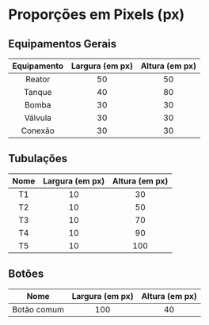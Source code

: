 # Proporções em Pixels (px)

## Equipamentos Gerais

|Equipamento      | Largura (em px)| Altura (em px)|
|:---------------:|:--------------:|:-------------:|
|Reator           | 50             |50             |
|Tanque           | 40             | 80            | 
|Bomba            | 30             | 30            |
|Válvula          | 30             | 30            |
|Conexão          | 30             | 30            |


## Tubulações

|Nome             | Largura (em px)| Altura (em px)|
|:---------------:|:--------------:|:-------------:|
|T1               | 10             | 30            | 
|T2		  | 10             | 50            |
|T3               | 10             | 70            |
|T4               | 10             | 90            | 
|T5               | 10             | 100           |

## Botões
|Nome             | Largura (em px)| Altura (em px)|
|:---------------:|:--------------:|:-------------:|
|Botão comum      | 100            | 40            |       